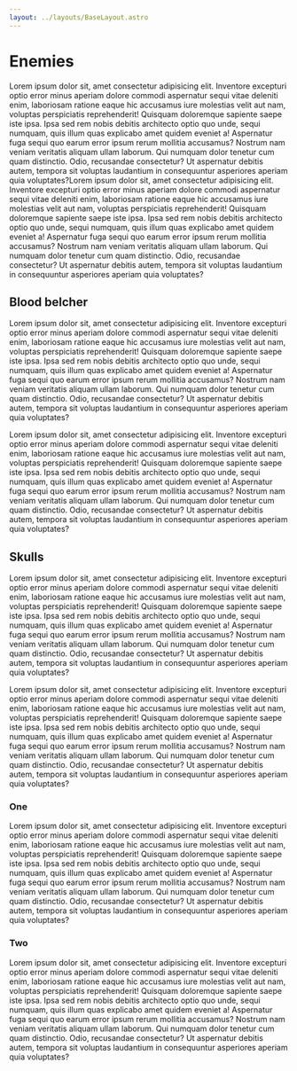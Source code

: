 ```yaml
---
layout: ../layouts/BaseLayout.astro
---
```


# Enemies

Lorem ipsum dolor sit, amet consectetur adipisicing elit. Inventore excepturi optio error minus aperiam dolore commodi aspernatur sequi vitae deleniti enim, laboriosam ratione eaque hic accusamus iure molestias velit aut nam, voluptas perspiciatis reprehenderit! Quisquam doloremque sapiente saepe iste ipsa. Ipsa sed rem nobis debitis architecto optio quo unde, sequi numquam, quis illum quas explicabo amet quidem eveniet a! Aspernatur fuga sequi quo earum error ipsum rerum mollitia accusamus? Nostrum nam veniam veritatis aliquam ullam laborum. Qui numquam dolor tenetur cum quam distinctio. Odio, recusandae consectetur? Ut aspernatur debitis autem, tempora sit voluptas laudantium in consequuntur asperiores aperiam quia voluptates?Lorem ipsum dolor sit, amet consectetur adipisicing elit. Inventore excepturi optio error minus aperiam dolore commodi aspernatur sequi vitae deleniti enim, laboriosam ratione eaque hic accusamus iure molestias velit aut nam, voluptas perspiciatis reprehenderit! Quisquam doloremque sapiente saepe iste ipsa. Ipsa sed rem nobis debitis architecto optio quo unde, sequi numquam, quis illum quas explicabo amet quidem eveniet a! Aspernatur fuga sequi quo earum error ipsum rerum mollitia accusamus? Nostrum nam veniam veritatis aliquam ullam laborum. Qui numquam dolor tenetur cum quam distinctio. Odio, recusandae consectetur? Ut aspernatur debitis autem, tempora sit voluptas laudantium in consequuntur asperiores aperiam quia voluptates?

## Blood belcher

Lorem ipsum dolor sit, amet consectetur adipisicing elit. Inventore excepturi optio error minus aperiam dolore commodi aspernatur sequi vitae deleniti enim, laboriosam ratione eaque hic accusamus iure molestias velit aut nam, voluptas perspiciatis reprehenderit! Quisquam doloremque sapiente saepe iste ipsa. Ipsa sed rem nobis debitis architecto optio quo unde, sequi numquam, quis illum quas explicabo amet quidem eveniet a! Aspernatur fuga sequi quo earum error ipsum rerum mollitia accusamus? Nostrum nam veniam veritatis aliquam ullam laborum. Qui numquam dolor tenetur cum quam distinctio. Odio, recusandae consectetur? Ut aspernatur debitis autem, tempora sit voluptas laudantium in consequuntur asperiores aperiam quia voluptates?

Lorem ipsum dolor sit, amet consectetur adipisicing elit. Inventore excepturi optio error minus aperiam dolore commodi aspernatur sequi vitae deleniti enim, laboriosam ratione eaque hic accusamus iure molestias velit aut nam, voluptas perspiciatis reprehenderit! Quisquam doloremque sapiente saepe iste ipsa. Ipsa sed rem nobis debitis architecto optio quo unde, sequi numquam, quis illum quas explicabo amet quidem eveniet a! Aspernatur fuga sequi quo earum error ipsum rerum mollitia accusamus? Nostrum nam veniam veritatis aliquam ullam laborum. Qui numquam dolor tenetur cum quam distinctio. Odio, recusandae consectetur? Ut aspernatur debitis autem, tempora sit voluptas laudantium in consequuntur asperiores aperiam quia voluptates?

## Skulls

Lorem ipsum dolor sit, amet consectetur adipisicing elit. Inventore excepturi optio error minus aperiam dolore commodi aspernatur sequi vitae deleniti enim, laboriosam ratione eaque hic accusamus iure molestias velit aut nam, voluptas perspiciatis reprehenderit! Quisquam doloremque sapiente saepe iste ipsa. Ipsa sed rem nobis debitis architecto optio quo unde, sequi numquam, quis illum quas explicabo amet quidem eveniet a! Aspernatur fuga sequi quo earum error ipsum rerum mollitia accusamus? Nostrum nam veniam veritatis aliquam ullam laborum. Qui numquam dolor tenetur cum quam distinctio. Odio, recusandae consectetur? Ut aspernatur debitis autem, tempora sit voluptas laudantium in consequuntur asperiores aperiam quia voluptates?

Lorem ipsum dolor sit, amet consectetur adipisicing elit. Inventore excepturi optio error minus aperiam dolore commodi aspernatur sequi vitae deleniti enim, laboriosam ratione eaque hic accusamus iure molestias velit aut nam, voluptas perspiciatis reprehenderit! Quisquam doloremque sapiente saepe iste ipsa. Ipsa sed rem nobis debitis architecto optio quo unde, sequi numquam, quis illum quas explicabo amet quidem eveniet a! Aspernatur fuga sequi quo earum error ipsum rerum mollitia accusamus? Nostrum nam veniam veritatis aliquam ullam laborum. Qui numquam dolor tenetur cum quam distinctio. Odio, recusandae consectetur? Ut aspernatur debitis autem, tempora sit voluptas laudantium in consequuntur asperiores aperiam quia voluptates?

### One

Lorem ipsum dolor sit, amet consectetur adipisicing elit. Inventore excepturi optio error minus aperiam dolore commodi aspernatur sequi vitae deleniti enim, laboriosam ratione eaque hic accusamus iure molestias velit aut nam, voluptas perspiciatis reprehenderit! Quisquam doloremque sapiente saepe iste ipsa. Ipsa sed rem nobis debitis architecto optio quo unde, sequi numquam, quis illum quas explicabo amet quidem eveniet a! Aspernatur fuga sequi quo earum error ipsum rerum mollitia accusamus? Nostrum nam veniam veritatis aliquam ullam laborum. Qui numquam dolor tenetur cum quam distinctio. Odio, recusandae consectetur? Ut aspernatur debitis autem, tempora sit voluptas laudantium in consequuntur asperiores aperiam quia voluptates?

### Two

Lorem ipsum dolor sit, amet consectetur adipisicing elit. Inventore excepturi optio error minus aperiam dolore commodi aspernatur sequi vitae deleniti enim, laboriosam ratione eaque hic accusamus iure molestias velit aut nam, voluptas perspiciatis reprehenderit! Quisquam doloremque sapiente saepe iste ipsa. Ipsa sed rem nobis debitis architecto optio quo unde, sequi numquam, quis illum quas explicabo amet quidem eveniet a! Aspernatur fuga sequi quo earum error ipsum rerum mollitia accusamus? Nostrum nam veniam veritatis aliquam ullam laborum. Qui numquam dolor tenetur cum quam distinctio. Odio, recusandae consectetur? Ut aspernatur debitis autem, tempora sit voluptas laudantium in consequuntur asperiores aperiam quia voluptates?
